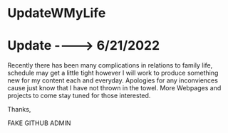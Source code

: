 # UpdateWMyLife 


# Update ----> 6/21/2022

Recently there has been many complications in relations to family life, schedule may get a little tight however I will work to produce something new for my content each and everyday. Apologies for any inconviences cause just know that I have not thrown in the towel. More Webpages and projects to come stay tuned 
for those interested.

Thanks,

FAKE GITHUB ADMIN
